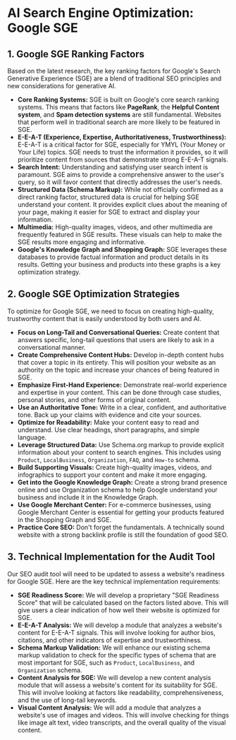 # AI Search Engine Optimization: Google SGE

## 1. Google SGE Ranking Factors

Based on the latest research, the key ranking factors for Google's Search Generative Experience (SGE) are a blend of traditional SEO principles and new considerations for generative AI.

- **Core Ranking Systems:** SGE is built on Google's core search ranking systems. This means that factors like **PageRank**, the **Helpful Content system**, and **Spam detection systems** are still fundamental. Websites that perform well in traditional search are more likely to be featured in SGE.
- **E-E-A-T (Experience, Expertise, Authoritativeness, Trustworthiness):** E-E-A-T is a critical factor for SGE, especially for YMYL (Your Money or Your Life) topics. SGE needs to trust the information it provides, so it will prioritize content from sources that demonstrate strong E-E-A-T signals.
- **Search Intent:** Understanding and satisfying user search intent is paramount. SGE aims to provide a comprehensive answer to the user's query, so it will favor content that directly addresses the user's needs.
- **Structured Data (Schema Markup):** While not officially confirmed as a direct ranking factor, structured data is crucial for helping SGE understand your content. It provides explicit clues about the meaning of your page, making it easier for SGE to extract and display your information.
- **Multimedia:** High-quality images, videos, and other multimedia are frequently featured in SGE results. These visuals can help to make the SGE results more engaging and informative.
- **Google's Knowledge Graph and Shopping Graph:** SGE leverages these databases to provide factual information and product details in its results. Getting your business and products into these graphs is a key optimization strategy.

## 2. Google SGE Optimization Strategies

To optimize for Google SGE, we need to focus on creating high-quality, trustworthy content that is easily understood by both users and AI.

- **Focus on Long-Tail and Conversational Queries:** Create content that answers specific, long-tail questions that users are likely to ask in a conversational manner.
- **Create Comprehensive Content Hubs:** Develop in-depth content hubs that cover a topic in its entirety. This will position your website as an authority on the topic and increase your chances of being featured in SGE.
- **Emphasize First-Hand Experience:** Demonstrate real-world experience and expertise in your content. This can be done through case studies, personal stories, and other forms of original content.
- **Use an Authoritative Tone:** Write in a clear, confident, and authoritative tone. Back up your claims with evidence and cite your sources.
- **Optimize for Readability:** Make your content easy to read and understand. Use clear headings, short paragraphs, and simple language.
- **Leverage Structured Data:** Use Schema.org markup to provide explicit information about your content to search engines. This includes using `Product`, `LocalBusiness`, `Organization`, `FAQ`, and `How-to` schema.
- **Build Supporting Visuals:** Create high-quality images, videos, and infographics to support your content and make it more engaging.
- **Get into the Google Knowledge Graph:** Create a strong brand presence online and use Organization schema to help Google understand your business and include it in the Knowledge Graph.
- **Use Google Merchant Center:** For e-commerce businesses, using Google Merchant Center is essential for getting your products featured in the Shopping Graph and SGE.
- **Practice Core SEO:** Don't forget the fundamentals. A technically sound website with a strong backlink profile is still the foundation of good SEO.

## 3. Technical Implementation for the Audit Tool

Our SEO audit tool will need to be updated to assess a website's readiness for Google SGE. Here are the key technical implementation requirements:

- **SGE Readiness Score:** We will develop a proprietary "SGE Readiness Score" that will be calculated based on the factors listed above. This will give users a clear indication of how well their website is optimized for SGE.
- **E-E-A-T Analysis:** We will develop a module that analyzes a website's content for E-E-A-T signals. This will involve looking for author bios, citations, and other indicators of expertise and trustworthiness.
- **Schema Markup Validation:** We will enhance our existing schema markup validation to check for the specific types of schema that are most important for SGE, such as `Product`, `LocalBusiness`, and `Organization` schema.
- **Content Analysis for SGE:** We will develop a new content analysis module that will assess a website's content for its suitability for SGE. This will involve looking at factors like readability, comprehensiveness, and the use of long-tail keywords.
- **Visual Content Analysis:** We will add a module that analyzes a website's use of images and videos. This will involve checking for things like image alt text, video transcripts, and the overall quality of the visual content.
